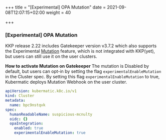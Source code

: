 +++
title = "[Experimental] OPA Mutation"
date = 2021-09-08T12:07:15+02:00
weight = 40

+++

### [Experimental] OPA Mutation

KKP release 2.22 includes Gatekeeper version v3.7.2 which also supports the Experimental [Mutation](https://open-policy-agent.github.io/gatekeeper/website/docs/mutation/) feature, which is not integrated with KKP(yet), but users can still use it on the user clusters.

**How to activate Mutation on Gatekeeper**
The mutation is Disabled by default, but users can opt-in by setting the flag `experimentalEnableMutation` in the Cluster spec.
By setting this flag `experimentalEnableMutation` to true, Kubermatic deploys Mutation Webhook on the user cluster.

```yaml
apiVersion: kubermatic.k8c.io/v1
kind: Cluster
metadata:
  name: bpc9nstqvk
spec:
  humanReadableName: suspicious-mcnulty
  oidc: {}
  opaIntegration:
    enabled: true
    experimentalEnableMutation: true
```
